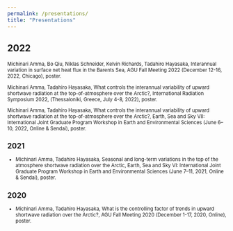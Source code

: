 ```yaml
---
permalink: /presentations/
title: "Presentations"
---
```


## 2022
<span style="font-size: 80%">
Michinari Amma, Bo Qiu, Niklas Schneider, Kelvin Richards, Tadahiro Hayasaka, Interannual variation in surface net heat flux in the Barents Sea, AGU Fall Meeting 2022 (December 12-16, 2022, Chicago), poster.  

Michinari Amma, Tadahiro Hayasaka, What controls the interannual variability of upward shortwave radiation at the top-of-atmosphere over the Arctic?, International Radiation Symposium 2022, (Thessaloniki, Greece, July 4-8, 2022), poster.  

Michinari Amma, Tadahiro Hayasaka, What controls the interannual variability of upward shortwave radiation at the top-of-atmosphere over the Arctic?, Earth, Sea and Sky VII: International Joint Graduate Program Workshop in Earth and Environmental Sciences (June 6–10, 2022, Online & Sendai), poster.
<span>
## 2021
- Michinari Amma, Tadahiro Hayasaka, Seasonal and long-term variations in the top of the atmosphere shortwave radiation over the Arctic, Earth, Sea and Sky VI: International Joint Graduate Program Workshop in Earth and Environmental Sciences (June 7–11, 2021, Online & Sendai), poster.

## 2020
- Michinari Amma, Tadahiro Hayasaka, What is the controlling factor of trends in upward shortwave radiation over the Arctic?, AGU Fall Meeting 2020 (December 1-17, 2020, Online), poster.
